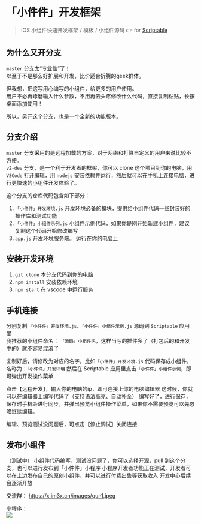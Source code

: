 # 「小件件」开发框架

> iOS 小组件快速开发框架 / 模板 / 小组件源码  👉 for [Scriptable]()

## 为什么又开分支
`master` 分支太“专业性”了！    
以至于不是那么好扩展和开发，比价适合折腾的geek群体。    

但我想，把这写用心编写的小组件，给更多的用户使用。    
用户不必再琢磨输入什么参数，不用再去头疼修改什么代码，直接复制粘贴，长按桌面添加使用！

所以，另开这个分支，也是一个全新的功能版本。

## 分支介绍
`master` 分支采用的是远程加载的方案，对于网络和打算自定义的用户来说比较不方便。    
`v2-dev` 分支，是一个利于开发者的框架，你可以 clone 这个项目到你的电脑，用 `VSCode` 打开编辑，用 `nodejs` 安装依赖并运行，然后就可以在手机上连接电脑，进行更快速的小组件开发体验了。

这个分支的仓库代码包含如下部分：

1. `「小件件」开发环境.js` 开发环境必备的模块，提供给小组件代码一些封装好的操作库和测试功能    
2. `「小件件」小组件示例.js` 小组件示例代码，如果你是刚开始新建小组件，建议复制这个代码开始修改编写    
3. `app.js` 开发环境服务端。 运行在你的电脑上


## 安装开发环境
1. `git clone` 本分支代码到你的电脑    
2. `npm install` 安装依赖环境    
3. `npm start` 在 vscode 中运行服务    

## 手机连接
分别复制 `「小件件」开发环境.js`、`「小件件」小组件示例.js` 源码到 `Scriptable` 应用里    
我推荐的小组件命名： `「源码」小组件名`，这样当写的插件多了（打包后的和开发中的）就不容易混淆了    

复制好后，请修改为对应的名字，比如`「小件件」开发环境.js` 代码保存成小组件，名称为：`「小件件」开发环境`
然后在 Scriptable 应用里点击`「小件件」小组件示例`，即可弹出开发操作菜单

点击【远程开发】，输入你的电脑的ip，即可连接上你的电脑编辑器
这时候，你就可以在编辑器上编写代码了（支持语法高亮、自动补全）
编写好了，进行保存，保存时手机会进行同步，并弹出预览小组件操作菜单，如果你不需要预览可以先忽略继续编辑。

编辑、预览测试没问题后，可点击【停止调试】关闭连接

## 发布小组件
（测试中）
小组件代码编写、测试没问题了，你可以选择开源，pull 到这个分支，也可以进行发布到「小件件」小程序
小程序开发者功能正在测试，开发者可以在上边发布自己的原创小组件，并可以进行付费出售等获取收入
开发中心后续会逐渐开放

交流群：
https://x.im3x.cn/images/qun1.jpeg

小程序：    
![](https://x.im3x.cn/images/qr.png)
